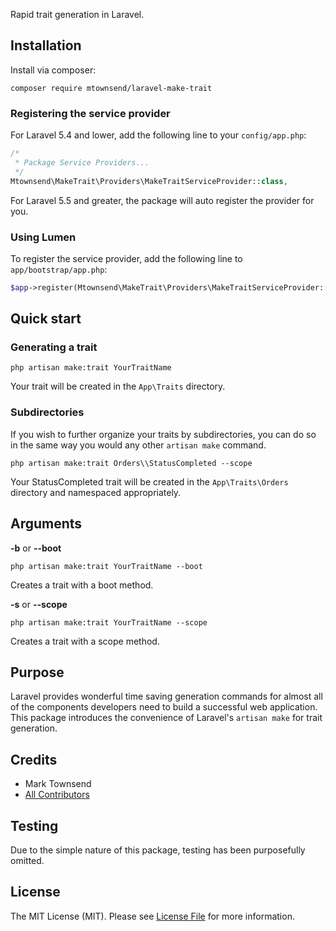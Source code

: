 Rapid trait generation in Laravel.

## Installation

Install via composer:

```
composer require mtownsend/laravel-make-trait
```

### Registering the service provider

For Laravel 5.4 and lower, add the following line to your ``config/app.php``:

```php
/*
 * Package Service Providers...
 */
Mtownsend\MakeTrait\Providers\MakeTraitServiceProvider::class,
```

For Laravel 5.5 and greater, the package will auto register the provider for you.

### Using Lumen

To register the service provider, add the following line to ``app/bootstrap/app.php``:

```php
$app->register(Mtownsend\MakeTrait\Providers\MakeTraitServiceProvider::class);
```

## Quick start

### Generating a trait

```
php artisan make:trait YourTraitName
```

Your trait will be created in the ``App\Traits`` directory.

### Subdirectories

If you wish to further organize your traits by subdirectories, you can do so in the same way you would any other ``artisan make`` command.

```
php artisan make:trait Orders\\StatusCompleted --scope
```

Your StatusCompleted trait will be created in the ``App\Traits\Orders`` directory and namespaced appropriately.

## Arguments

**-b** or **--boot**

```
php artisan make:trait YourTraitName --boot
```

Creates a trait with a boot method.

**-s** or **--scope**

```
php artisan make:trait YourTraitName --scope
```

Creates a trait with a scope method.

## Purpose

Laravel provides wonderful time saving generation commands for almost all of the components developers need to build a successful web application. This package introduces the convenience of Laravel's ``artisan make`` for trait generation.

## Credits

- Mark Townsend
- [All Contributors](../../contributors)

## Testing

Due to the simple nature of this package, testing has been purposefully omitted.

## License

The MIT License (MIT). Please see [License File](LICENSE.md) for more information.